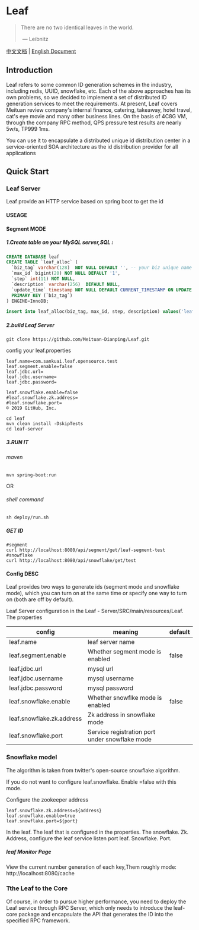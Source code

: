 # Leaf

> There are no two identical leaves in the world.
>
> ​               — Leibnitz

[中文文档](./README_CN.md) | [English Document](./README.md)

## Introduction

Leaf refers to some common ID generation schemes in the industry, including redis, UUID, snowflake, etc.
Each of the above approaches has its own problems, so we decided to implement a set of distributed ID generation services to meet the requirements.
At present, Leaf covers Meituan review company's internal finance, catering, takeaway, hotel travel, cat's eye movie and many other business lines. On the basis of 4C8G VM, through the company RPC method, QPS pressure test results are nearly 5w/s, TP999 1ms.

You can use it to encapsulate a distributed unique id distribution center in a service-oriented SOA architecture as the id distribution provider for all applications

## Quick Start

### Leaf Server

Leaf provide an HTTP service based on spring boot to get the id
#### USEAGE
#### Segment MODE

##### 1.Create table on your MySQL server,SQL : 

```sql
CREATE DATABASE leaf
CREATE TABLE `leaf_alloc` (
  `biz_tag` varchar(128)  NOT NULL DEFAULT '', -- your biz unique name
  `max_id` bigint(20) NOT NULL DEFAULT '1',
  `step` int(11) NOT NULL,
  `description` varchar(256)  DEFAULT NULL,
  `update_time` timestamp NOT NULL DEFAULT CURRENT_TIMESTAMP ON UPDATE CURRENT_TIMESTAMP,
  PRIMARY KEY (`biz_tag`)
) ENGINE=InnoDB;

insert into leaf_alloc(biz_tag, max_id, step, description) values('leaf-segment-test', 1, 2000, 'Test leaf Segment Mode Get Id')
```
##### 2.build Leaf Server

```
git clone https://github.com/Meituan-Dianping/Leaf.git
```
config your leaf.properties

```
leaf.name=com.sankuai.leaf.opensource.test
leaf.segment.enable=false
leaf.jdbc.url=
leaf.jdbc.username=
leaf.jdbc.password=

leaf.snowflake.enable=false
#leaf.snowflake.zk.address=
#leaf.snowflake.port=
© 2019 GitHub, Inc.
```

```shell
cd leaf
mvn clean install -DskipTests
cd leaf-server
```

##### 3.RUN IT
###### maven

```shell
mvn spring-boot:run
```
OR
###### shell command

```shell
sh deploy/run.sh
```
##### GET ID

```shell
#segment
curl http://localhost:8080/api/segment/get/leaf-segment-test
#snowflake
curl http://localhost:8080/api/snowflake/get/test
```
#### Config DESC

Leaf provides two ways to generate ids (segment mode and snowflake mode), which you can turn on at the same time or specify one way to turn on (both are off by default).

Leaf Server configuration in the Leaf - Server/SRC/main/resources/Leaf. The properties

| config                    | meaning                          | default |
| ------------------------- | ----------------------------- | ------ |
| leaf.name                 | leaf server name                  |        |
| leaf.segment.enable       | Whether segment mode is enabled             | false  |
| leaf.jdbc.url             | mysql url                 |        |
| leaf.jdbc.username        | mysql username                 |        |
| leaf.jdbc.password        | mysql password                   |        |
| leaf.snowflake.enable     | Whether snowflke mode is enabled         | false  |
| leaf.snowflake.zk.address |Zk address in snowflake mode      |        |
| leaf.snowflake.port       | Service registration port under snowflake mode |        |


### Snowflake model

The algorithm is taken from twitter's open-source snowflake algorithm.

If you do not want to configure leaf.snowflake. Enable =false with this mode.

Configure the zookeeper address

```
leaf.snowflake.zk.address=${address}
leaf.snowflake.enable=true
leaf.snowflake.port=${port}
```

In the leaf. The leaf that is configured in the properties. The snowflake. Zk. Address, configure the leaf service listen port leaf. Snowflake. Port.

##### leaf Monitor Page

View the current number generation of each key,Them roughly mode: http://localhost:8080/cache

### Tthe Leaf to the Core

Of course, in order to pursue higher performance, you need to deploy the Leaf service through RPC Server, which only needs to introduce the leaf-core package and encapsulate the API that generates the ID into the specified RPC framework.
